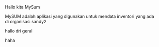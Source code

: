 Hallo kita MySum

MySUM adalah aplikasi yang digunakan untuk mendata inventori yang ada di organisasi
sandy2

hallo dri geral

haha
